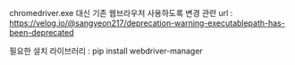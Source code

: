 chromedriver.exe 대신 기존 웹브라우저 사용하도록 변경
관련 url : https://velog.io/@sangyeon217/deprecation-warning-executablepath-has-been-deprecated

필요한 설치 라이브러리 : pip install webdriver-manager
